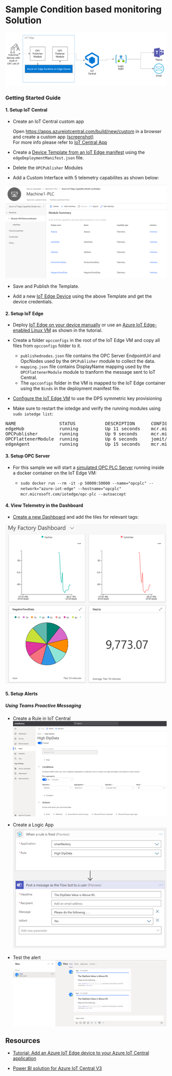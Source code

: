 # Sample Condition based monitoring Solution

![Condition based monitoring architecture](assets/condition-monitor-architecture.png)


### Getting Started Guide

#### 1. Setup IoT Central

- Create an IoT Central custom app

    Open https://apps.azureiotcentral.com/build/new/custom in a browser and create a custom app [(screenshot)](./images/create-iotcentral.png) <br>
    For more info please refer to [IoT Central App](https://docs.microsoft.com/en-us/azure/iot-central/core/quick-deploy-iot-central)

- Create a [Device Template from an IoT Edge manifest](https://docs.microsoft.com/en-us/azure/iot-central/core/tutorial-add-edge-as-leaf-device#create-device-template) using the `edgeDeploymentManifest.json` file.

- Delete the `OPCPublisher` Modules

- Add a Custom Interface with 5 telemetry capabilites as shown below:

![Custom Interface with 5 telemetry capabilites](assets/img1.png)

- Save and Publish the Template.

- Add a new [IoT Edge Device](https://docs.microsoft.com/en-us/azure/iot-central/core/tutorial-add-edge-as-leaf-device#add-iot-edge-device) using the above Template and get the device credentials.


#### 2. Setup IoT Edge

- Deploy [IoT Edge on your device manually](https://docs.microsoft.com/en-us/azure/iot-edge/how-to-install-iot-edge-linux#install-iot-edge-and-container-runtimes) or use an [Azure IoT Edge-enabled Linux VM](https://docs.microsoft.com/en-us/azure/iot-central/core/tutorial-add-edge-as-leaf-device#deploy-an-iot-edge-device) as shown in the tutorial.

- Create a folder `opcconfigs` in the root of the IoT Edge VM and copy all files from `opcconfigs` folder to it.
    - `publishednodes.json` file contains the OPC Server EndpointUrl and OpcNodes used by the `OPCPublisher` module to collect the data.
    - `mapping.json` file contains DisplayName mapping used by the `OPCFlattenerModule` module to tranform the message sent to IoT Central. 
    - The `opcconfigs` folder in the VM is mapped to the IoT Edge container using the `Binds` in the deployment manifest file.

- [Configure the IoT Edge VM](https://docs.microsoft.com/en-us/azure/iot-central/core/tutorial-add-edge-as-leaf-device#configure-the-iot-edge-vm) to use the DPS symmetric key provisioning

- Make sure to restart the iotedge and verify the running modules using `sudo iotedge list`:

<PRE>
NAME                STATUS           DESCRIPTION      CONFIG
edgeHub             running          Up 11 seconds    mcr.microsoft.com/azureiotedge-hub:1.0
OPCPublisher        running          Up 9 seconds     mcr.microsoft.com/iotedge/opc-publisher:latest
OPCFlattenerModule  running          Up 6 seconds     jomit/opcflattenermodule:0.0.4-amd64
edgeAgent           running          Up 15 seconds    mcr.microsoft.com/azureiotedge-agent:1.0
</PRE>

#### 3. Setup OPC Server

- For this sample we will start a [simulated OPC PLC Server](https://github.com/Azure-Samples/iot-edge-opc-plc) running inside a docker container on the IoT Edge VM:

    - `sudo docker run --rm -it -p 50000:50000 --name="opcplc" --network="azure-iot-edge" --hostname="opcplc" mcr.microsoft.com/iotedge/opc-plc --autoaccept`

#### 4. View Telemetry in the Dashboard

- [Create a new Dashboard](https://docs.microsoft.com/en-us/azure/iot-central/core/howto-add-tiles-to-your-dashboard) and add the tiles for relevant tags: 

![Dashboard](assets/dashboard.png)

#### 5. Setup Alerts

##### Using Teams Proactive Messaging

- Create a Rule in IoT Central
![IoT Central Rule](assets/alert1.png)

- Create a Logic App
![Logic App](assets/alert2.png)

- Test the alert
![Teams Message](assets/alert3.png)



## Resources

- [Tutorial: Add an Azure IoT Edge device to your Azure IoT Central application](https://docs.microsoft.com/en-us/azure/iot-central/core/tutorial-add-edge-as-leaf-device)

- [Power BI solution for Azure IoT Central V3](https://appsource.microsoft.com/en-us/product/web-apps/iot-central.power-bi-solution-iot-central)
